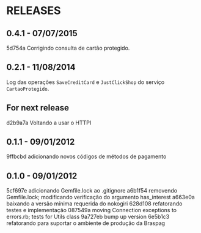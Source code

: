 # RELEASES

## 0.4.1 - 07/07/2015

5d754a Corrigindo consulta de cartão protegido.

## 0.2.1 - 11/08/2014

Log das operações `SaveCreditCard` e `JustClickShop` do serviço `CartaoProtegido`.

## For next release

d2b9a7a Voltando a usar o HTTPI

## 0.1.1 - 09/01/2012

9ffbcbd adicionando novos códigos de métodos de pagamento


## 0.1.0 - 09/01/2012

5cf697e adicionando Gemfile.lock ao .gitignore
a6b1f54 removendo Gemfile.lock; modificando verificação do argumento has_interest
a663e0a baixando a versão mínima requerida do nokogiri
628d108 refatorando testes e implementação
087549a moving Connection exceptions to errors.rb; tests for Utils class
9a727eb bump up version
6e5b1c3 refatorando para suportar o ambiente de produção da Braspag
